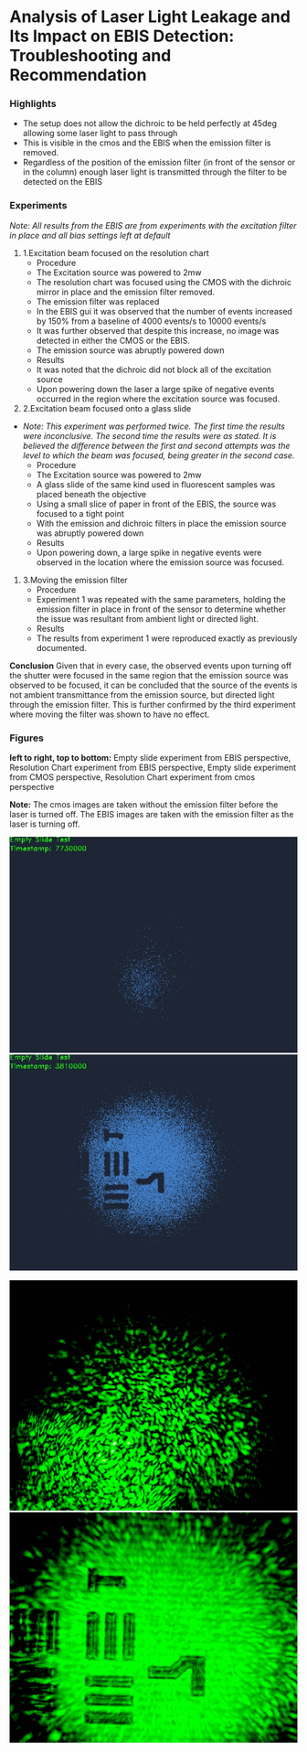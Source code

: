 # Analysis of Laser Light Leakage and Its Impact on EBIS Detection: Troubleshooting and Recommendation

### Highlights

* The setup does not allow the dichroic to be held perfectly at 45deg allowing some laser light to pass through
* This is visible in the cmos and the EBIS when the emission filter is removed.
* Regardless of the position of the emission filter (in front of the sensor or in the column) enough laser light is transmitted through the filter to be detected on the EBIS

### **Experiments**

_Note: All results from the EBIS are from experiments with the excitation filter in place and all bias settings left at default_

1. 1.Excitation beam focused on the resolution chart
   * Procedure
   * The Excitation source was powered to 2mw
   * The resolution chart was focused using the CMOS with the dichroic mirror in place and the emission filter removed.
   * The emission filter was replaced
   * In the EBIS gui it was observed that the number of events increased by 150% from a baseline of 4000 events/s to 10000 events/s
   * It was further observed that despite this increase, no image was detected in either the CMOS or the EBIS.
   * The emission source was abruptly powered down
   * Results
   * It was noted that the dichroic did not block all of the excitation source
   * Upon powering down the laser a large spike of negative events occurred in the region where the excitation source was focused.
2. 2.Excitation beam focused onto a glass slide

* _Note: This experiment was performed twice. The first time the results were inconclusive. The second time the results were as stated. It is believed the difference between the first and second attempts was the level to which the beam was focused, being greater in the second case._
  * Procedure
  * The Excitation source was powered to 2mw
  * A glass slide of the same kind used in fluorescent samples was placed beneath the objective
  * Using a small slice of paper in front of the EBIS, the source was focused to a tight point
  * With the emission and dichroic filters in place the emission source was abruptly powered down
  * Results
  * Upon powering down, a large spike in negative events were observed in the location where the emission source was focused.

1. 3.Moving the emission filter
   * Procedure
   * Experiment 1 was repeated with the same parameters, holding the emission filter in place in front of the sensor to determine whether the issue was resultant from ambient light or directed light.
   * Results
   * The results from experiment 1 were reproduced exactly as previously documented.

**Conclusion** Given that in every case, the observed events upon turning off the shutter were focused in the same region that the emission source was observed to be focused, it can be concluded that the source of the events is not ambient transmittance from the emission source, but directed light through the emission filter. This is further confirmed by the third experiment where moving the filter was shown to have no effect.​

### Figures

**left to right, top to bottom:** Empty slide experiment from EBIS perspective, Resolution Chart experiment from EBIS perspective, Empty slide experiment from CMOS perspective, Resolution Chart experiment from cmos perspective

​**Note:** The cmos images are taken without the emission filter before the laser is turned off. The EBIS images are taken with the emission filter as the laser is turning off.

![](<../.gitbook/assets/image (23).png>)![](<../.gitbook/assets/image (24).png>)

![](<../.gitbook/assets/image (25).png>)![](<../.gitbook/assets/image (26).png>)

